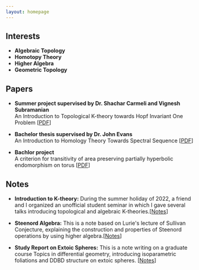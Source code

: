 ```yaml
---
layout: homepage
---
```

<script src="https://cdn.mathjax.org/mathjax/latest/MathJax.js?config=TeX-AMS-MML_HTMLorMML" type="text/javascript"></script>

## Interests

- **Algebraic Topology**
- **Homotopy Theory**
- **Higher Algebra**
- **Geometric Topology**



## Papers

- **Summer project supervised by Dr. Shachar Carmeli and Vignesh Subramanian**
  <br>
  An Introduction to Topological K-theory towards Hopf Invariant One Problem [<a href="PDF-Personal Web/summer.pdf">PDF</a>]
 
- **Bachelor thesis supervised by Dr. John Evans**
  <br>
  An Introduction to Homology Theory Towards Spectral Sequence [<a href="PDF-Personal Web/MA3PRO_report2020-21.pdf">PDF</a>]
  
- **Bachlor project**
  <br>
  A criterion for transitivity of area preserving partially hyperbolic endomorphism on torus [<a href="PDF-Personal Web/criterion.pdf">PDF</a>]

## Notes
- **Introduction to K-theory:** During the summer holiday of 2022, a friend and I organized an unofficial student seminar in which I gave several talks introducing topological and algebraic K-theories.[<a href="PDF-Personal Web/k-seminar.pdf">Notes</a>]
  
- **Steenord Algebra:**
  This is a note based on Lurie's lecture of Sullivan Conjecture, explaining the construction and properties of Steenord operations by using higher algebra.[<a href="PDF-Personal Web/steenord.pdf">Notes</a>]
  
- **Study Report on Extoic Spheres:**
  This is a note writing on a graduate course Topics in differential geometry, introducing isoparametric foliations and DDBD structure on extoic spheres. 
  [<a href="PDF-Personal Web/extoic.pdf">Notes</a>]

  
  

  
